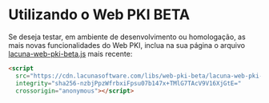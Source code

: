 # Utilizando o Web PKI BETA

Se deseja testar, em ambiente de desenvolvimento ou homologação, as mais novas funcionalidades do Web PKI, inclua na sua página o arquivo [lacuna-web-pki-beta.js](https://cdn.lacunasoftware.com/libs/web-pki-beta/lacuna-web-pki-beta-2.13.0.min.js) mais recente:
```html
<script
  src="https://cdn.lacunasoftware.com/libs/web-pki-beta/lacuna-web-pki-beta-2.13.0.min.js"
  integrity="sha256-nzbjPpzWfrbxiFpsu07b147x+TMlG7TAcV9V16XjGtE="
  crossorigin="anonymous"></script>
```